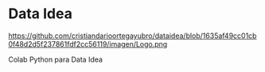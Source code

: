 # Data Idea

https://github.com/cristiandarioortegayubro/dataidea/blob/1635af49cc01cb0f48d2d5f237861fdf2cc56119/imagen/Logo.png

Colab Python para Data Idea
